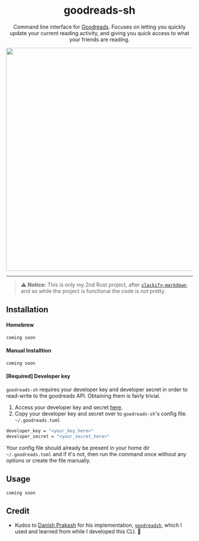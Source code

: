 <h1 align="center">goodreads-sh</h1>
<p align="center">Command line interface for <a href="https://goodreads.com" > Goodreads</a>. Focuses on letting you quickly update your current reading activity, and giving you quick access to what your friends are reading.</p>
<p align="center">
<a href="https://i.imgur.com/der2fH7.gif"><img src="https://i.imgur.com/der2fH7.gif" width="600"/></a>
</p>



--- 

> ⚠️ **Notice:** This is only my 2nd Rust project, after [`slackify-markdown`](https://github.com/thundergolfer/slackify-markdown), and so while the project is functional the code is _not_ pretty.

## Installation

#### Homebrew

`coming soon` 

#### Manual Installtion

`coming soon`

#### [Required] Developer key
`goodreads-sh` requires your developer key and developer secret in order to read-write to the goodreads API. Obtaining them is fairly trivial.

1. Access your developer key and secret [here](https://www.goodreads.com/api/keys).
2. Copy your developer key and secret over to `goodreads-sh`'s config file. `~/.goodreads.toml`
```sh
developer_key = "<your_key_here>"
developer_secret = "<your_secret_here>"
```

Your config file should already be present in your home dir `~/.goodreads.toml` and if it's not, then run the command once without any options or create the file manually.

## Usage

`coming soon`

## Credit

- Kudos to [Danish Prakash](https://github.com/danishprakash/) for his implementation, [`goodreadsh`](https://github.com/danishprakash/goodreadsh), which I used and learned from while I developed this CLI. 🙏
